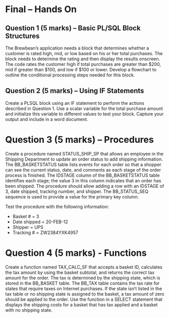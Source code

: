 # Final – Hands On

## Question 1 (5 marks) – Basic PL/SQL Block Structures

The Brewbean’s application needs a block that determines whether a customer is rated high, mid,
or low based on his or her total purchases. The block needs to determine the rating and then
display the results onscreen. The code rates the customer high if total purchases are greater than
$200, mid if greater than $100, and low if $100 or lower. Develop a flowchart to outline the
conditional processing steps needed for this block.

## Question 2 (5 marks) – Using IF Statements

Create a PLSQL block using an IF statement to perform the actions described in Question 1. Use
a scalar variable for the total purchase amount and initialize this variable to different values to
test your block.
Capture your output and include in a word document.

# Question 3 (5 marks) – Procedures

Create a procedure named STATUS_SHIP_SP that allows an employee in the Shipping
Department to update an order status to add shipping information. The BB_BASKETSTATUS
table lists events for each order so that a shopper can see the current status, date, and comments
as each stage of the order process is finished. The IDSTAGE column of the
BB_BASKETSTATUS table identifies each stage; the value 3 in this column indicates that an
order has been shipped. The procedure should allow adding a row with an IDSTAGE of 3, date
shipped, tracking number, and shipper. The BB_STATUS_SEQ sequence is used to provide a
value for the primary key column.

Test the procedure with the following information:
- Basket # = 3
- Date shipped = 20-FEB-12
- Shipper = UPS
- Tracking # = ZW2384YXK4957

# Question 4 (5 marks) - Functions

Create a function named TAX_CALC_SF that accepts a basket ID, calculates the tax amount by
using the basket subtotal, and returns the correct tax amount for the order. The tax is determined
by the shipping state, which is stored in the BB_BASKET table. The BB_TAX table contains the
tax rate for states that require taxes on Internet purchases. If the state isn’t listed
in the tax table or no shipping state is assigned to the basket, a tax amount of zero should be
applied to the order. Use the function in a SELECT statement that displays the shipping costs for
a basket that has tax applied and a basket with no shipping state.
